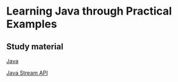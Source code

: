 # Learning Java through Practical Examples

## Study material

[Java](https://www.w3schools.com/java/java_intro.asp)

[Java Stream API](https://docs.oracle.com/javase/8/docs/api/java/util/stream/package-summary.html)

